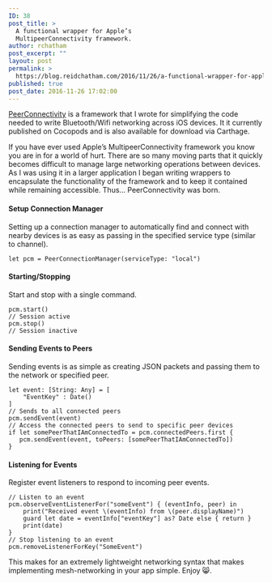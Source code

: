 ```yaml
---
ID: 38
post_title: >
  A functional wrapper for Apple’s
  MultipeerConnectivity framework.
author: rchatham
post_excerpt: ""
layout: post
permalink: >
  https://blog.reidchatham.com/2016/11/26/a-functional-wrapper-for-apples-multipeerconnectivity-framework/
published: true
post_date: 2016-11-26 17:02:00
---
```

<p><a href="https://cocoapods.org/pods/PeerConnectivity">PeerConnectivity</a> is a framework that I wrote for simplifying the code needed to write Bluetooth/Wifi networking across iOS devices. It it currently published on Cocopods and is also available for download via Carthage.</p>
<p>If you have ever used Apple’s MultipeerConnectivity framework you know you are in for a world of hurt. There are so many moving parts that it quickly becomes difficult to manage large networking operations between devices. As I was using it in a larger application I began writing wrappers to encapsulate the functionality of the framework and to keep it contained while remaining accessible. Thus… PeerConnectivity was born.</p>
<h4>Setup Connection Manager</h4>
<p>Setting up a connection manager to automatically find and connect with nearby devices is as easy as passing in the specified service type (similar to channel).</p>
<pre><code>let pcm = PeerConnectionManager(serviceType: &quot;local&quot;)</code></pre>
<h4>Starting/Stopping</h4>
<p>Start and stop with a single command.</p>
<pre><code>pcm.start()
// Session active
pcm.stop()
// Session inactive</code></pre>
<h4>Sending Events to Peers</h4>
<p>Sending events is as simple as creating JSON packets and passing them to the network or specified peer.</p>
<pre><code>let event: [String: Any] = [
    &quot;EventKey&quot; : Date()
]
// Sends to all connected peers
pcm.sendEvent(event)
// Access the connected peers to send to specific peer devices
if let somePeerThatIAmConnectedTo = pcm.connectedPeers.first {
   pcm.sendEvent(event, toPeers: [somePeerThatIAmConnectedTo])
}</code></pre>
<h4>Listening for Events</h4>
<p>Register event listeners to respond to incoming peer events.</p>
<pre><code>// Listen to an event
pcm.observeEventListenerFor(&quot;someEvent&quot;) { (eventInfo, peer) in
    print(&quot;Received event \(eventInfo) from \(peer.displayName)&quot;)
    guard let date = eventInfo[&quot;eventKey&quot;] as? Date else { return }
    print(date)
}
// Stop listening to an event
pcm.removeListenerForKey(&quot;SomeEvent&quot;)</code></pre>
<p>This makes for an extremely lightweight networking syntax that makes implementing mesh-networking in your app simple. Enjoy 😸. </p>